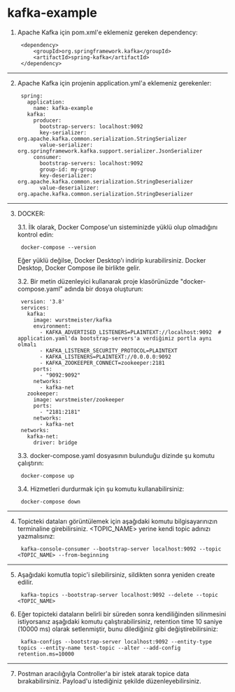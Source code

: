 # kafka-example

1. Apache Kafka için pom.xml'e eklemeniz gereken dependency:
   
		<dependency>
			<groupId>org.springframework.kafka</groupId>
			<artifactId>spring-kafka</artifactId>
		</dependency>

--------------------------------------------------------------------------------------------------------------------
2. Apache Kafka için projenin application.yml'a eklemeniz gerekenler:

		spring:
		  application:
		    name: kafka-example
		  kafka:
		    producer:
		      bootstrap-servers: localhost:9092
		      key-serializer: org.apache.kafka.common.serialization.StringSerializer
		      value-serializer: org.springframework.kafka.support.serializer.JsonSerializer
		    consumer:
		      bootstrap-servers: localhost:9092
		      group-id: my-group
		      key-deserializer: org.apache.kafka.common.serialization.StringDeserializer
		      value-deserializer: org.apache.kafka.common.serialization.StringDeserializer
	
--------------------------------------------------------------------------------------------------------------------
3. DOCKER:

	3.1. İlk olarak, Docker Compose'un sisteminizde yüklü olup olmadığını kontrol edin:

		docker-compose --version

	Eğer yüklü değilse, Docker Desktop'ı indirip kurabilirsiniz. Docker Desktop, Docker Compose ile birlikte gelir.



	3.2. Bir metin düzenleyici kullanarak proje klasörünüzde "docker-compose.yaml" adında bir dosya oluşturun:

		version: '3.8'
		services:
		  kafka:
		    image: wurstmeister/kafka
		    environment:
		      - KAFKA_ADVERTISED_LISTENERS=PLAINTEXT://localhost:9092  # application.yaml'da bootstrap-servers'a verdiğimiz portla aynı olmalı
		      - KAFKA_LISTENER_SECURITY_PROTOCOL=PLAINTEXT
		      - KAFKA_LISTENERS=PLAINTEXT://0.0.0.0:9092
		      - KAFKA_ZOOKEEPER_CONNECT=zookeeper:2181
		    ports:
		      - "9092:9092"
		    networks:
		      - kafka-net
		  zookeeper:
		    image: wurstmeister/zookeeper
		    ports:
		      - "2181:2181"
		    networks:
		      - kafka-net
		networks:
		  kafka-net:
		    driver: bridge


	3.3. docker-compose.yaml dosyasının bulunduğu dizinde şu komutu çalıştırın:
              
		docker-compose up


	3.4. Hizmetleri durdurmak için şu komutu kullanabilirsiniz:
 
		docker-compose down


--------------------------------------------------------------------------------------------------------------------
4. Topicteki dataları görüntülemek için aşağıdaki komutu bilgisayarınızın terminaline girebilirsiniz. <TOPIC_NAME> yerine kendi topic adınızı yazmalısınız:

		kafka-console-consumer --bootstrap-server localhost:9092 --topic <TOPIC_NAME> --from-beginning


--------------------------------------------------------------------------------------------------------------------
5. Aşağıdaki komutla topic'i silebilirsiniz, sildikten sonra yeniden create edilir.
   
		kafka-topics --bootstrap-server localhost:9092 --delete --topic <TOPIC_NAME>

6. Eğer topicteki dataların belirli bir süreden sonra kendiliğinden silinmesini istiyorsanız aşağıdaki komutu çalıştırabilirsiniz, retention time 10 saniye (10000 ms) olarak setlenmiştir, bunu dilediğiniz gibi değiştirebilirsiniz:

		kafka-configs --bootstrap-server localhost:9092 --entity-type topics --entity-name test-topic --alter --add-config retention.ms=10000


--------------------------------------------------------------------------------------------------------------------
7. Postman aracılığıyla Controller'a bir istek atarak topice data bırakabilirsiniz. Payload'u istediğiniz şekilde düzenleyebilirsiniz.
